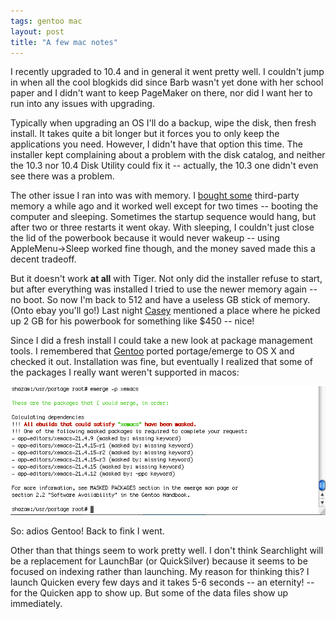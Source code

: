 ```yaml
---
tags: gentoo mac
layout: post
title: "A few mac notes"
---
```




<p>I recently upgraded to 10.4 and in general it went pretty well. I couldn't jump in when all the cool blogkids did since Barb wasn't yet done with her school paper and I didn't want to keep PageMaker on there, nor did I want her to run into any issues with upgrading.</p>

<p>Typically when upgrading an OS I'll do a backup, wipe the disk, then fresh install. It takes quite a bit longer but it forces you to only keep the applications you need. However, I didn't have that option this time. The installer kept complaining about a problem with the disk catalog, and neither the 10.3 nor 10.4 Disk Utility could fix it -- actually, the 10.3 one didn't even see there was a problem.</p>

<p>The other issue I ran into was with memory. I <a href="http://www.cwinters.com/news/display/3257">bought some</a> third-party memory a while ago and it worked well except for two times -- booting the computer and sleeping. Sometimes the startup sequence would hang, but after two or three restarts it went okay. With sleeping, I couldn't just close the lid of the powerbook because it would never wakeup -- using AppleMenu->Sleep worked fine though, and the money saved made this a decent tradeoff.</p>

<p>But it doesn't work <b>at all</b> with Tiger. Not only did the installer refuse to start, but after everything was installed I tried to use the newer memory again -- no boot. So now I'm back to 512 and have a useless GB stick of memory. (Onto ebay you'll go!) Last night <a href="http://www.caseywest.com/">Casey</a> mentioned a place where he picked up 2 GB for his powerbook for something like $450 -- nice!</p>

<p>Since I did a fresh install I could take a new look at package management tools. I remembered that <a href="http://www.gentoo.org/doc/en/macos-guide.xml">Gentoo</a> ported portage/emerge to OS X and checked it out. Installation was fine, but eventually I realized that some of the packages I really want weren't supported in macos:</p>

<p align="center"><img src="/images/blog/gentoo-osx-no-xemacs.png" alt="No XEmacs on Gentoo..." /></p>

<p>So: adios Gentoo! Back to fink I went.</p>

<p>Other than that things seem to work pretty well. I don't think Searchlight will be a replacement for LaunchBar (or QuickSilver) because it seems to be focused on indexing rather than launching. My reason for thinking this? I launch Quicken every few days and it takes 5-6 seconds -- an eternity! -- for the Quicken app to show up. But some of the data files show up immediately.</p>


